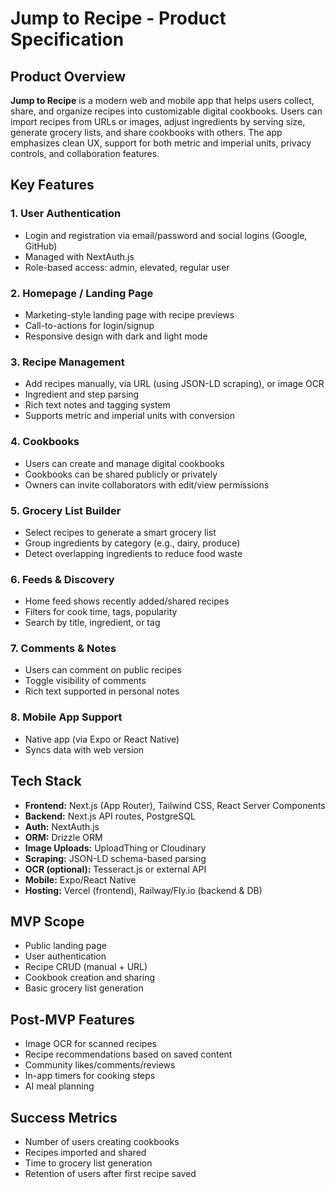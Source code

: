 # Jump to Recipe - Product Specification

## Product Overview
**Jump to Recipe** is a modern web and mobile app that helps users collect, share, and organize recipes into customizable digital cookbooks. Users can import recipes from URLs or images, adjust ingredients by serving size, generate grocery lists, and share cookbooks with others. The app emphasizes clean UX, support for both metric and imperial units, privacy controls, and collaboration features.

## Key Features

### 1. User Authentication
- Login and registration via email/password and social logins (Google, GitHub)
- Managed with NextAuth.js
- Role-based access: admin, elevated, regular user

### 2. Homepage / Landing Page
- Marketing-style landing page with recipe previews
- Call-to-actions for login/signup
- Responsive design with dark and light mode

### 3. Recipe Management
- Add recipes manually, via URL (using JSON-LD scraping), or image OCR
- Ingredient and step parsing
- Rich text notes and tagging system
- Supports metric and imperial units with conversion

### 4. Cookbooks
- Users can create and manage digital cookbooks
- Cookbooks can be shared publicly or privately
- Owners can invite collaborators with edit/view permissions

### 5. Grocery List Builder
- Select recipes to generate a smart grocery list
- Group ingredients by category (e.g., dairy, produce)
- Detect overlapping ingredients to reduce food waste

### 6. Feeds & Discovery
- Home feed shows recently added/shared recipes
- Filters for cook time, tags, popularity
- Search by title, ingredient, or tag

### 7. Comments & Notes
- Users can comment on public recipes
- Toggle visibility of comments
- Rich text supported in personal notes

### 8. Mobile App Support
- Native app (via Expo or React Native)
- Syncs data with web version

## Tech Stack
- **Frontend:** Next.js (App Router), Tailwind CSS, React Server Components
- **Backend:** Next.js API routes, PostgreSQL
- **Auth:** NextAuth.js
- **ORM:** Drizzle ORM
- **Image Uploads:** UploadThing or Cloudinary
- **Scraping:** JSON-LD schema-based parsing
- **OCR (optional):** Tesseract.js or external API
- **Mobile:** Expo/React Native
- **Hosting:** Vercel (frontend), Railway/Fly.io (backend & DB)

## MVP Scope
- Public landing page
- User authentication
- Recipe CRUD (manual + URL)
- Cookbook creation and sharing
- Basic grocery list generation

## Post-MVP Features
- Image OCR for scanned recipes
- Recipe recommendations based on saved content
- Community likes/comments/reviews
- In-app timers for cooking steps
- AI meal planning

## Success Metrics
- Number of users creating cookbooks
- Recipes imported and shared
- Time to grocery list generation
- Retention of users after first recipe saved

